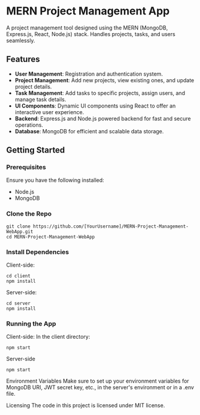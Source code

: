 # MERN Project Management App

A project management tool designed using the MERN (MongoDB, Express.js, React, Node.js) stack. Handles projects, tasks, and users seamlessly.

## Features

- **User Management**: Registration and authentication system.
- **Project Management**: Add new projects, view existing ones, and update project details.
- **Task Management**: Add tasks to specific projects, assign users, and manage task details.
- **UI Components**: Dynamic UI components using React to offer an interactive user experience.
- **Backend**: Express.js and Node.js powered backend for fast and secure operations.
- **Database**: MongoDB for efficient and scalable data storage.

## Getting Started

### Prerequisites

Ensure you have the following installed:
- Node.js
- MongoDB

### Clone the Repo

```
git clone https://github.com/[YourUsername]/MERN-Project-Management-WebApp.git
cd MERN-Project-Management-WebApp
```
### Install Dependencies
Client-side: 
```
cd client
npm install
```

Server-side: 
```
cd server
npm install
```

### Running the App
Client-side: 
In the client directory:
```
npm start
```

Server-side
```
npm start
```

Environment Variables
Make sure to set up your environment variables for MongoDB URI, JWT secret key, etc., in the server's environment or in a .env file.

Licensing
The code in this project is licensed under MIT license.

